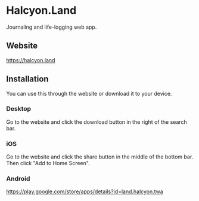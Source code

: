 # Halcyon.Land
Journaling and life-logging web app.

## Website
https://halcyon.land

## Installation

You can use this through the website or download it to your device.

### Desktop
Go to the website and click the download button in the right of the search bar.

### iOS
Go to the website and click the share button in the middle of the bottom bar.
Then click "Add to Home Screen".

### Android
https://play.google.com/store/apps/details?id=land.halcyon.twa